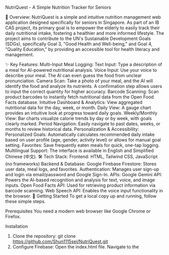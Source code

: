 NutriQuest - A Simple Nutrition Tracker for Seniors

🌟 Overview:
NutriQuest is a simple and intuitive nutrition management web application designed specifically for seniors in Singapore. As part of an IB CAS project, its primary goal is to empower the elderly to easily track their daily nutritional intake, fostering a healthier and more informed lifestyle. The project aims to contribute to the UN's Sustainable Development Goals (SDGs), specifically Goal 3, "Good Health and Well-being," and Goal 4, "Quality Education," by providing an accessible tool for health literacy and management.

✨ Key Features:
Multi-Input Meal Logging:
  Text Input: Type a description of a meal for AI-powered nutritional analysis.
  Voice Input: Use your voice to describe your meal. The AI can even guess the food from unclear pronunciation.
  Camera Scan: Take a photo of your meal, and the AI will identify the food and analyze its nutrients. A confirmation step allows users to input the correct quantity for higher accuracy.
  Barcode Scanning: Scan product barcodes to instantly fetch nutritional data from the Open Food Facts database.
Intuitive Dashboard & Analytics:
  View aggregated nutritional data for the day, week, or month.
  Daily View: A gauge chart provides an intuitive look at progress toward daily goals.
  Weekly/Monthly View: Bar charts visualize calorie trends by day or by week, with goals clearly marked.
  Period Navigation: Easily navigate to past dates, weeks, or months to review historical data.
Personalization & Accessibility:
  Personalized Goals: Automatically calculates recommended daily intake based on user profile (age, gender, activity level) or allows for manual goal setting.
  Favorites: Save frequently eaten meals for quick, one-tap logging.
  Multilingual Support: The interface is available in English and Simplified Chinese (中文).
🛠️ Tech Stack:
  Frontend: HTML, Tailwind CSS, JavaScript (no frameworks)
  Backend & Database: Google Firebase
    Firestore: Stores user data, meal logs, and favorites.
    Authentication: Manages user sign-up and login via email/password and Google Sign-In.
  APIs:
    Google Gemini API: Powers the AI-based recognition and analysis for text, voice, and image inputs.
    Open Food Facts API: Used for retrieving product information via barcode scanning.
    Web Speech API: Enables the voice input functionality in the browser.
🚀 Getting Started
To get a local copy up and running, follow these simple steps.

Prerequisites
You need a modern web browser like Google Chrome or Firefox.

Installation
1. Clone the repository:
  git clone https://github.com/Shun1115sei/NutriQuest.git
2. Configure Firebase:
  Open the index.html file.
  Navigate to the <script> tag at the bottom of the file.
  Find the firebaseConfig object and replace the placeholder values with your own Firebase project credentials.
3. Configure Gemini API Key:
  In the same <script> tag, find the GEMINI_API_KEY constant.
  Replace the placeholder string with your API key obtained from Google AI Studio.
4. Run the application:
  Simply open the index.html file in your web browser.

Usage
1. Sign Up / Log In: Create an account, sign in with Google, or continue as a guest.
2. Set Your Goals: On your first visit, you'll be prompted to set your daily nutritional goals, either automatically calculated or manually entered.
3. Log a Meal: Use the text, voice, camera, or barcode scanner to input your meal.
4. Track Your Progress: The dashboard will automatically update to reflect your intake. Use the "Show Details" button and period navigators to explore your data.
